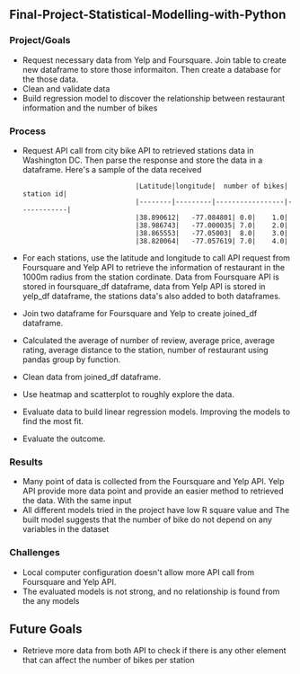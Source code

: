 ## Final-Project-Statistical-Modelling-with-Python

### Project/Goals

- Request necessary data from Yelp and Foursquare. Join table to create new dataframe to store those informaiton. Then  create a database for the those data.
- Clean and validate data
- Build regression model to discover the relationship between restaurant information and the number of bikes

### Process
- Request API call from city bike API to retrieved stations data in Washington DC. Then parse the response and store the data in a dataframe. Here's a sample of the data received

                                  |Latitude|longitude|	number of bikes|	station id|
                                  |--------|---------|-----------------|------------|
                                  |38.890612|	-77.084801|	0.0|	1.0|
                                  |38.986743|	-77.000035|	7.0|	2.0|
                                  |38.865553|	-77.05003|	8.0|	3.0|
                                  |38.820064|	-77.057619|	7.0|	4.0|
  
- For each stations, use the latitude and longitude to call API request from Foursquare and Yelp API to retrieve the information of restaurant in the 1000m radius from the station cordinate. Data from Foursquare API is stored in foursquare_df dataframe, data from Yelp API is stored in yelp_df dataframe, the stations data's also added to both dataframes.
- Join two dataframe for Foursquare and Yelp to create joined_df dataframe.
- Calculated the average of number of review, average price, average rating, average distance to the station, number of restaurant using pandas group by function.
- Clean data from joined_df dataframe.
- Use heatmap and scatterplot to roughly explore the data.
- Evaluate data to build linear regression models. Improving the models to find the most fit.
- Evaluate the outcome.

### Results
- Many point of data is collected from the Foursquare and Yelp API. Yelp API provide more data point and provide an easier method to retrieved the data. With the same input 
- All different models tried in the project have low R square value and The built model suggests that the number of bike do not depend on any variables in the dataset

### Challenges 
- Local computer configuration doesn't allow more API call from Foursquare and Yelp API.
- The evaluated models is not strong, and no relationship is found from the any models
## Future Goals
- Retrieve more data from both API to check if there is any other element that can affect the number of bikes per station


